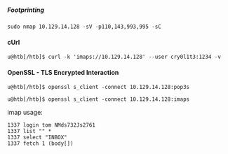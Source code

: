##### Footprinting
```shell-session
sudo nmap 10.129.14.128 -sV -p110,143,993,995 -sC
```
#### cUrl
```shell-session
u@htb[/htb]$ curl -k 'imaps://10.129.14.128' --user cry0l1t3:1234 -v
```

#### OpenSSL - TLS Encrypted Interaction

```shell-session
u@htb[/htb]$ openssl s_client -connect 10.129.14.128:pop3s
```

```shell-session
u@htb[/htb]$ openssl s_client -connect 10.129.14.128:imaps
```


imap usage:
```shell
1337 login tom NMds732Js2761
1337 list "" *
1337 select "INBOX"
1337 fetch 1 (body[])
```
